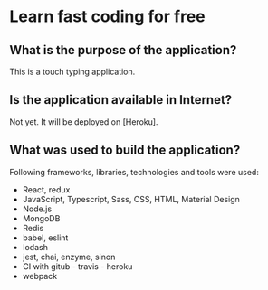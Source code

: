 # Learn fast coding for free

## What is the purpose of the application?
This is a touch typing application.

## Is the application available in Internet?
Not yet. It will be deployed on [Heroku].

## What was used to build the application?
Following frameworks, libraries, technologies and tools were used:
+ React, redux
+ JavaScript, Typescript, Sass, CSS, HTML, Material Design
+ Node.js
+ MongoDB
+ Redis
+ babel, eslint
+ lodash
+ jest, chai, enzyme, sinon
+ CI with gitub - travis - heroku
+ webpack